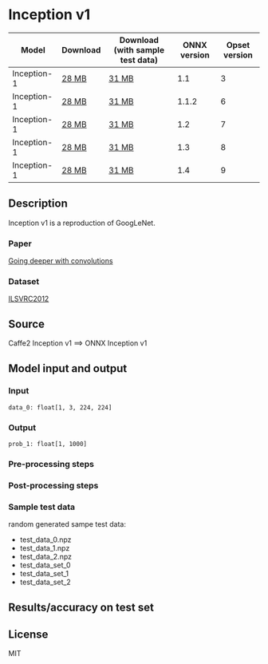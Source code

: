 # Inception v1

|Model        |Download  |Download (with sample test data)| ONNX version |Opset version|
| ------------- | ------------- | ------------- | ------------- | ------------- |
|Inception-1| [28 MB](model/inception-v1-3.onnx)  |  [31 MB](model/inception-v1-3.tar.gz) |  1.1 | 3|
|Inception-1| [28 MB](model/inception-v1-6.onnx)  |  [31 MB](model/inception-v1-6.tar.gz) |  1.1.2 | 6|
|Inception-1| [28 MB](model/inception-v1-7.onnx)  |  [31 MB](model/inception-v1-7.tar.gz) |  1.2 | 7|
|Inception-1| [28 MB](model/inception-v1-8.onnx)  |  [31 MB](model/inception-v1-8.tar.gz) |  1.3 | 8|
|Inception-1| [28 MB](model/inception-v1-9.onnx)  |  [31 MB](model/inception-v1-9.tar.gz) |  1.4 | 9|

## Description
Inception v1 is a reproduction of GoogLeNet.

### Paper
[Going deeper with convolutions](https://arxiv.org/abs/1409.4842)

### Dataset
[ILSVRC2012](http://www.image-net.org/challenges/LSVRC/2012/)

## Source
Caffe2 Inception v1 ==> ONNX Inception v1

## Model input and output
### Input
```
data_0: float[1, 3, 224, 224]
```
### Output
```
prob_1: float[1, 1000]
```
### Pre-processing steps
### Post-processing steps
### Sample test data
random generated sampe test data:
- test_data_0.npz
- test_data_1.npz
- test_data_2.npz
- test_data_set_0
- test_data_set_1
- test_data_set_2

## Results/accuracy on test set

## License
MIT

